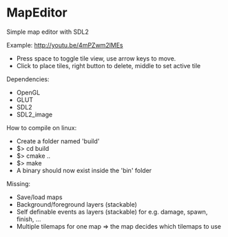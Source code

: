 MapEditor
=========

Simple map editor with SDL2

Example: http://youtu.be/4mPZwm2lMEs

- Press space to toggle tile view, use arrow keys to move.
- Click to place tiles, right button to delete, middle to set active tile

Dependencies:
- OpenGL
- GLUT
- SDL2
- SDL2_image

How to compile on linux:
- Create a folder named 'build'
- $> cd build
- $> cmake ..
- $> make
- A binary should now exist inside the 'bin' folder

Missing:
- Save/load maps
- Background/foreground layers (stackable)
- Self definable events as layers (stackable) for e.g. damage, spawn, finish, ...
- Multiple tilemaps for one map => the map decides which tilemaps to use
